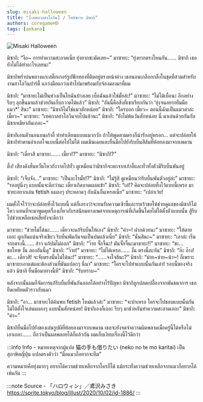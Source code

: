```yaml
---
slug: misaki-halloween
title: "[เทศกาลฮาโลวีน] / โทบิซาวะ มิซากิ"
authors: coregameHD
tags: [aokana]
---
```


![Misaki Halloween](https://res.cloudinary.com/kagamiweb/image/upload/v1631463910/blog/misaki-halloween.jpg)

<!-- truncate -->

มิซากิ: “งือ~ การทำความสะอาดเนี่ย ยุ่งยากชะมัดเลย~”
มาซายะ: “ยุ่งยากตรงไหนกัน…… มิซากิ เธอยังไม่ได้ทำอะไรเลยนะ”

มิซากิพร่ำบ่นพลางแกะสติ๊กเกอร์รูปฟักทองที่ติดอยู่ตรงหน้าต่าง
เธอนอนเกลือกกลิ้งในชุดที่สวมสำหรับงานฮาโลวีนปาร์ตี้ แกว่งมือแกว่งเท้าไปมาพร้อมกับจ้องมองมาที่ผม

มิซากิ: “มาซายะไม่เป็นห่วงเป็นใยฉันบ้างเลย เบื่อฉันแล้วใช่มั้ยล่ะ!”
มาซายะ: “ไม่ได้เบื่อนะ อีกอย่าง รีบๆ ลุกขึ้นมาแล้วช่วยกันเก็บกวาดได้แล้ว”
มิซากิ: “อันนี้คือสิ่งที่เขาเรียกกันว่า ‘ยุ่งจนอยากยืมมือแมว*’ สินะ”
มาซายะ: “มิซากิไม่ใช่แมวสักหน่อย”
มิซากิ: “ใครบอก เมี้ยว~ ตอนนี้ฉันเป็นแมวดำล่ะ เมี้ยว~”
มาซายะ: “เทศกาลฮาโลวีนจบไปแล้วนะ”
มิซากิ: “ยังไม่พ้นวันสักหน่อย นี่ มาเล่นด้วยกันกับมิซาเหมียวกันเถอะ~”

มิซากิเอนตัวนอนบนเก้าอี้ ทำท่าเลียนแบบแมวกวัก ถ้าให้พูดตามตรงก็น่ารักอยู่หรอก… แต่จะปล่อยให้มิซากิทำตามอำเภอใจแบบนี้ต่อไปไม่ได้ ผมเมินเฉยและยื่นมือไปยังริบบิ้นสีส้มที่ห้อยลงมาจากเพดาน

มิซากิ: “เดี๋ยวสิ มาซายะ…… เมี้ยว!?”
มาซายะ: “มิซากิ!?”

ตึ้ง! เสียงดังสั่นหวั่นไหวกังวาลไปทั่ว
ดูเหมือนว่ามิซากิจะตกจากเก้าอี้และทั่วทั้งตัวมีริบบิ้นพันอยู่

มิซากิ: “เจ็บจัง…”
มาซายะ: “เป็นอะไรมั้ย!?”
มิซากิ: “ไม่รู้สิ ดูเหมือนว่าริบบิ้นพันตัวอยู่ล่ะ”
มาซายะ: “รออยู่นิ่งๆ แบบนั้นจะดีกว่านะ เดี๋ยวเกิดบาดแผลเข้า”
มิซากิ: “เอ๋!? คิดจะปล่อยทิ้งไว้แบบนี้เหรอ มาซายะอยากเล่น fetish แผลงๆ ประหลาดๆ กับฉันงั้นเหรอเนี่ย”
มาซายะ: “เปล่าเว้ย!

ผมตั้งใจไว้ว่าจะปล่อยทิ้งไว้แบบนี้ แต่ก็เกรงว่าจะทนรับความเซ้าซี้และรบเร้าขอให้ช่วยดูแลของมิซากิไม่ไหว
แทนที่จะมาพูดคุยเรื่องเกี่ยวกับรสนิยมทางเพศจากเหตุการณ์ที่เกิดขึ้นโดยไม่ได้ตั้งตัวแบบนั้น สู้รีบไปช่วยเหลือเธอเสียยังจะดีกว่า

มาซายะ: “ช่วยไม่ได้นะ…… เดี๋ยวจะแก้ริบบิ้นให้เอง”
มิซากิ: “ค่า~! ฝากด้วยนะ”
มาซายะ: “ให้ตายเถอะ ผูกกันแน่นจริงเชียว ริบบิ้นพันกันจนเป็นปมแล้วเนี่ย”
มิซากิ: “นั่นสินะ~”
มาซายะ: “เอาล่ะ เริ่มจากตรงนี้…… อ้าว แก้ปมไม่ออก”
มิซากิ: “ว๊าย จั๊กจี้นะ! มันจั๊กจี้นะมาซายะ!!”
มาซายะ: “ขะ… ขอโทษ งั้น ลองอันนี้ดู”
มิซากิ: “ว๊าย!”
มาซายะ: “ไม่ได้เหรอ…… งั้น ตรงนี้ละกัน”
มิซากิ: “อ๊ะ อ๊าง! ดะ… เดี๋ยวสิ! จะจับตรงนั้นไม่ได้นะ!”
มาซายะ: “……จงใจสินะ?”
มิซากิ: “ม่าย~ช่าย~น้า~! ก็เพราะมาซายะเอาแต่แตะต้องส่วนที่มันแปลกๆ นี่นา”
มาซายะ: “ใครจะไปทำแบบนั้นกันเล่า! รอบนี้ของจริงแล้ว มิซากิ ยื่นมือมาทางนี้ที”
มิซากิ: “รับทราบ~”

หลังจากนั้นผมก็จัดการแก้ริบบิ้นที่พันกันออกได้อย่างไร้ปัญหา
มิซากิถูกปลดเปลื้องจากพันธนาการ เธอยืดเหยียดตัวราวกับแมว

มิซากิ: “อา… มาซายะได้ค้นพบ fetish ใหม่แล้วล่ะ”
มาซายะ: “จะบ้าเหรอ ใครจะไปชอบแบบนั้นกัน ไม่ได้ตั้งใจเล่นแผลงๆ แบบนั้นสักหน่อย! มิซากิเองก็เถอะ รีบๆ มาช่วยกันทำความสะอาดเถอะ”
มิซากิ: “ค่า~”

มิซากิยื่นมือไปยังของเล่นรูปผีที่ห้อยลงมาจากเพดาน เธอจะยังจดจำความผิดพลาดเมื่อครู่นี้ได้หรือไม่
เอาเถอะ…… ถือว่าเป็นผลพลอยได้ก็แล้วกัน ผมเก็บเงียบเรื่องนี้ไว้ดีกว่า

:::info Info - หมายเหตุจากผู้แปล
猫の手も借りたい (neko no te mo karitai) เป็นสุภาษิตญี่ปุ่น แปลตรงตัวว่า “มือแมวก็อยากจะยืม”

ความหมายคือยุ่งมากๆ อยากได้ความช่วยเหลือจากใครก็ได้ แม้กระทั่งความช่วยเหลือจากแมวก็อยากได้เช่นกัน
:::

:::note Source - 「ハロウィン」／鳶沢みさき
https://sprite.tokyo/blog/illust/2020/10/02/id-1886/
:::